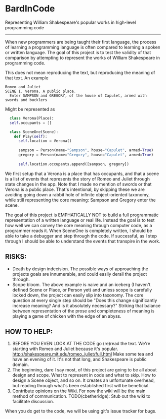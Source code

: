 BardInCode
==========

Representing William Shakespeare's popular works in high-level programming code

- - -

When new programmers are being taught their first language, the process of learning a programming language is often compared to learning a spoken or written language. The goal of this project is to test the validity of that comparison by attempting to represent the works of William Shakespeare in programming code.

This does not mean reproducing the text, but reproducing the meaning of that text. An example

    Romeo and Juliet
    SCENE I. Verona. A public place.
      Enter SAMPSON and GREGORY, of the house of Capulet, armed with swords and bucklers

Might be represented as

```python
  class Verona(Place):
  self.occupants = []

  class SceneOne(Scene):
    def Play(self):
      self.location = Verona()
      
      sampson = Person(name="Sampson", house="Capulet", armed=True)
      gregory = Person(name="Gregory", house="Capulet", armed=True)
    
      self.location.occupants.append([sampson, gregory])
```

We first setup that a Verona is a place that has occupants, and that a scene is a list of events that represents the story of Romeo and Juliet through state changes in the app. Note that I made no mention of swords or that Verona is a public place. That's intentional, by skipping these we are avoiding going down a rabbit hole of infinite object-oriented taxonomy, while still representing the core meaning: Sampson and Gregory enter the scene.

The goal of this project is EMPHATICALLY NOT to build a full programmatic representation of a written language or real life. Instead the goal is to test how well we can convey the core meaning through computer code, as a programmer reads it. When SceneOne is completely written, I should be able to take a debugger and step through the code. If successful, as I step through I should be able to understand the events that transpire in the work.


## RISKS:
 - Death by design indecision. The possible ways of approaching the projects goals are innumerable, and could easily derail the project through.
 - Scope bloom. The above example is naive and an iceberg (I haven't defined Scene or Place, or Person yet) and unless scope is carefully locked down, the project can easily slip into taxonomy. The core question at every single step should be "Does this change significantly increase meaning? And is it absolutely necessary?" Striking that balance between representation of the prose and completeness of meaning is playing a game of chicken with the edge of an abyss.

## HOW TO HELP:

 1. BEFORE YOU EVEN LOOK AT THE CODE go (re)read the text. We're starting with Romeo and Juliet because it's popular. http://shakespeare.mit.edu/romeo_juliet/full.html Make some tea and have an evening of it. It's not that long, and Shakespeare is public domain.
 2. The beginning, dare I say most, of this project are going to be all about design and scope. What to represent  in code and what to skip. How to design a Scene object, and so on. It creates an unfortunate overhead, but reading through what's been established first will be beneficial.
 3. Contribute opinions on the Wiki. For now the wiki will be the main method of communication. TODO(cbetheridge): Stub out the wiki to facilitate discussion.

When you do get to the code, we will be using git's issue tracker for bugs.
